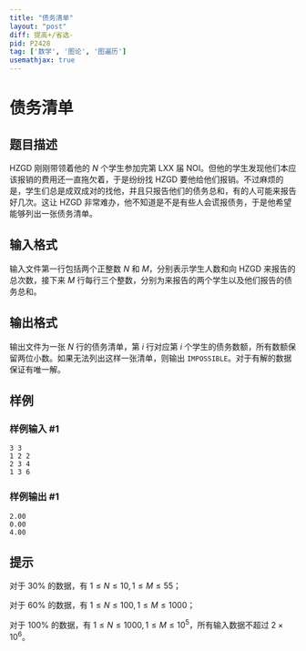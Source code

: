 ```yaml
---
title: "债务清单"
layout: "post"
diff: 提高+/省选-
pid: P2428
tag: ['数学', '图论', '图遍历']
usemathjax: true
---
```


# 债务清单
## 题目描述

HZGD 刚刚带领着他的 $N$ 个学生参加完第 LXX 届 NOI。但他的学生发现他们本应该报销的费用还一直拖欠着，于是纷纷找 HZGD 要他给他们报销。不过麻烦的是，学生们总是成双成对的找他，并且只报告他们的债务总和，有的人可能来报告好几次。这让 HZGD 非常难办，他不知道是不是有些人会谎报债务，于是他希望能够列出一张债务清单。

## 输入格式

输入文件第一行包括两个正整数 $N$ 和 $M$，分别表示学生人数和向 HZGD 来报告的总次数，接下来 $M$ 行每行三个整数，分别为来报告的两个学生以及他们报告的债务总和。

## 输出格式

输出文件为一张 $N$ 行的债务清单，第 $i$ 行对应第 $i$ 个学生的债务数额，所有数额保留两位小数。如果无法列出这样一张清单，则输出 `IMPOSSIBLE`。对于有解的数据保证有唯一解。

## 样例

### 样例输入 #1
```
3 3
1 2 2
2 3 4
1 3 6

```
### 样例输出 #1
```
2.00
0.00
4.00

```
## 提示

对于 $30\%$ 的数据，有 $1 ≤ N ≤ 10,1 ≤ M ≤ 55$；

对于 $60\%$ 的数据，有 $1 ≤ N ≤ 100,1 ≤ M ≤ 1000$；

对于 $100\%$ 的数据，有 $1 ≤ N ≤ 1000,1 ≤ M ≤ 10^5$，所有输入数据不超过 $2\times 10^6$。

